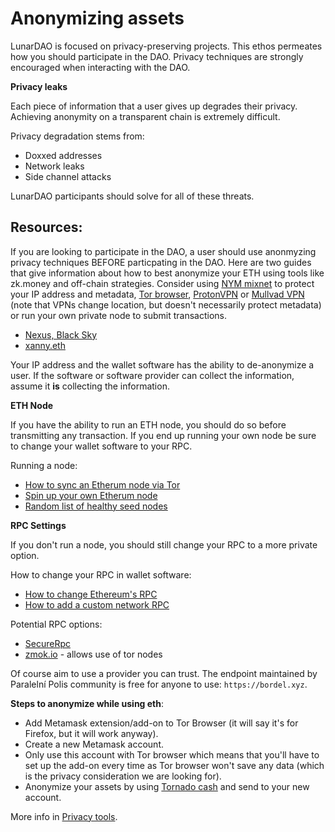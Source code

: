 # Anonymizing assets

LunarDAO is focused on privacy-preserving projects. This ethos permeates how you should participate in the DAO. Privacy techniques are strongly encouraged when interacting with the DAO. 

**Privacy leaks**

Each piece of information that a user gives up degrades their privacy. Achieving anonymity on a transparent chain is extremely difficult. 

Privacy degradation stems from:

- Doxxed addresses
- Network leaks
- Side channel attacks

LunarDAO participants should solve for all of these threats.

## Resources:

If you are looking to participate in the DAO, a user should use anonmyzing privacy techniques BEFORE particpating in the DAO. Here are two guides that give information about how to best anonymize your ETH using tools like zk.money and off-chain strategies. Consider using [NYM mixnet](nymtech.net) to protect your IP address and metadata, [Tor browser](https://www.torproject.org/download/), [ProtonVPN](https://protonvpn.com/download) or [Mullvad VPN](https://mullvad.net/en/pricing/) (note that VPNs change location, but doesn't necessarily protect metadata) or run your own private node to submit transactions. 
- [Nexus, Black Sky](https://nexus.blacksky.network/zine/00000000/how-to-anonymize-eth)
- [xanny.eth](https://mirror.xyz/xanny.eth/SGxwfVQ75831z5vFaS1LrlatUJEhxBvZ2cyTvAdCD0k)

Your IP address and the wallet software has the ability to de-anonymize a user. If the software or software provider can collect the information, assume it **is** collecting the information. 

**ETH Node**

If you have the ability to run an ETH node, you should do so before transmitting any transaction. If you end up running your own node be sure to change your wallet software to your RPC.

Running a node:

- [How to sync an Etherum node via Tor](http://medium.com/@oaeee/how-to-sync-an-ethereum-node-via-tor-755534775ae1)
- [Spin up your own Etherum node](https://ethereum.org/en/developers/docs/nodes-and-clients/run-a-node/#reaching-rpc)
- [Random list of healthy seed nodes](https://ethernodes.org/tor-seed-nodes)

**RPC Settings**

If you don't run a node, you should still change your RPC to a more private option.

How to change your RPC in wallet software: 

- [How to change Ethereum's RPC](https://docs.llama.fi/chainlist/how-to-change-ethereums-rpc)
- [How to add a custom network RPC](https://metamask.zendesk.com/hc/en-us/articles/360043227612-How-to-add-a-custom-network-RPC)

Potential RPC options:

- [SecureRpc](https://securerpc.com/)
- [zmok.io](https://zmok.io/) - allows use of tor nodes

Of course aim to use a provider you can trust. The endpoint maintained by Paralelní Polis community is free for anyone to use: `https://bordel.xyz`.


**Steps to anonymize while using eth**:

- Add Metamask extension/add-on to Tor Browser (it will say it's for Firefox, but it will work anyway).
- Create a new Metamask account.
- Only use this account with Tor browser which means that you'll have to set up the add-on every time as Tor browser won't save any data (which is the privacy consideration we are looking for).
- Anonymize your assets by using [Tornado cash](https://forums.tornadocash.community/t/post-censorship-guide/43) and send to your new account.

More info in [Privacy tools](./list_privacy_tools.md).


